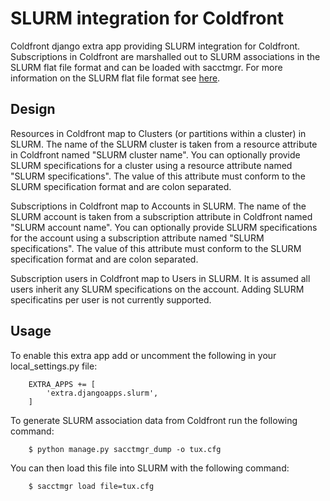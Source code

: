 # SLURM integration for Coldfront

Coldfront django extra app providing SLURM integration for Coldfront.
Subscriptions in Coldfront are marshalled out to SLURM associations in the
SLURM flat file format and can be loaded with sacctmgr. For more information on
the SLURM flat file format see [here](https://slurm.schedmd.com/sacctmgr.html).

## Design

Resources in Coldfront map to Clusters (or partitions within a cluster) in
SLURM. The name of the SLURM cluster is taken from a resource attribute in
Coldfront named "SLURM cluster name".  You can optionally provide SLURM
specifications for a cluster using a resource attribute named "SLURM
specifications". The value of this attribute must conform to the SLURM
specification format and are colon separated.

Subscriptions in Coldfront map to Accounts in SLURM. The name of the SLURM
account is taken from a subscription attribute in Coldfront named "SLURM
account name". You can optionally provide SLURM specifications for the account
using a subscription attribute named "SLURM specifications". The value of this
attribute must conform to the SLURM specification format and are colon
separated.

Subscription users in Coldfront map to Users in SLURM. It is assumed all users
inherit any SLURM specifications on the account. Adding SLURM specificatins per
user is not currently supported.

## Usage

To enable this extra app add or uncomment the following in your
local\_settings.py file:

```
    EXTRA_APPS += [
        'extra.djangoapps.slurm',
    ]
```

To generate SLURM association data from Coldfront run the following command:

```
    $ python manage.py sacctmgr_dump -o tux.cfg
```

You can then load this file into SLURM with the following command:

```
    $ sacctmgr load file=tux.cfg

```
